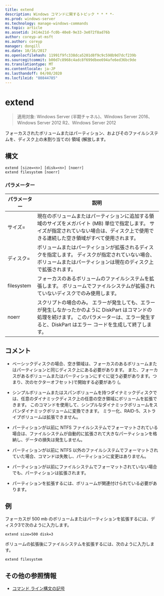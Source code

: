 ```yaml
---
title: extend
description: Windows コマンドに関するトピック * * * *-
ms.prod: windows-server
ms.technology: manage-windows-commands
ms.topic: article
ms.assetid: 2414e21d-fc0b-40e8-9e33-3e072f8ad76b
author: coreyp-at-msft
ms.author: coreyp
manager: dongill
ms.date: 10/16/2017
ms.openlocfilehash: 11991f9fc338dca5201d8f9c9c598b9d7dcf239b
ms.sourcegitcommit: b00d7c8968c4adc8f699dbee694afe6ed36bc9de
ms.translationtype: MT
ms.contentlocale: ja-JP
ms.lasthandoff: 04/08/2020
ms.locfileid: "80844785"
---
```

# <a name="extend"></a>extend

>適用対象: Windows Server (半期チャネル)、Windows Server 2016、Windows Server 2012 R2、Windows Server 2012

フォーカスされたボリュームまたはパーティション、およびそのファイルシステムを、ディスク上の未割り当ての\) 領域 \(解放します。  
  
  
  
## <a name="syntax"></a>構文  
  
```  
extend [size=<n>] [disk=<n>] [noerr]  
extend filesystem [noerr]  
```  
  
### <a name="parameters"></a>パラメーター  
  
| パラメーター  |                                                                                             説明                                                                                              |
|------------|------------------------------------------------------------------------------------------------------------------------------------------------------------------------------------------------------|
| サイズ\=<n>  |      現在のボリュームまたはパーティションに追加する領域のサイズをメガバイト \(MB\) 単位で指定します。 サイズが指定されていない場合は、ディスク上で使用できる連続した空き領域がすべて使用されます。       |
| ディスク\=<n>  |                          ボリュームまたはパーティションが拡張されるディスクを指定します。 ディスクが指定されていない場合、ボリュームまたはパーティションは現在のディスク上で拡張されます。                          |
| filesystem |                                   フォーカスのあるボリュームのファイルシステムを拡張します。 ボリュームでファイルシステムが拡張されていないディスクでのみ使用します。                                    |
|   noerr    | スクリプトの場合のみ。 エラーが発生しても、エラーが発生しなかったかのように DiskPart はコマンドの処理を続けます。 このパラメーターは、エラー発生すると、DiskPart はエラー コードを生成して終了します。 |
  
## <a name="remarks"></a>コメント  
  
-   ベーシックディスクの場合、空き領域は、フォーカスのあるボリュームまたはパーティションと同じディスク上にある必要があります。 また、フォーカスがあるボリュームまたはパーティションにすぐに従う必要があります。つまり、次のセクターオフセット\)で開始する必要があり \(。  
  
-   シンプルボリュームまたはスパンボリュームを持つダイナミックディスクでは、任意のダイナミックディスク上の任意の空き領域にボリュームを拡張できます。 このコマンドを使用して、シンプルなダイナミックボリュームをスパンダイナミックボリュームに変換できます。 ミラー化、RAID\-5、ストライプボリュームは拡張できません。  
  
-   パーティションが以前に NTFS ファイルシステムでフォーマットされている場合は、ファイルシステムが自動的に拡張されて大きなパーティションを格納し、データの損失は発生しません。  
  
-   パーティションが以前に NTFS 以外のファイルシステムでフォーマットされていた場合、コマンドは失敗し、パーティションに変更はありません。  
  
-   パーティションが以前にファイルシステムでフォーマットされていない場合でも、パーティションは拡張されます。  
  
-   パーティションを拡張するには、ボリュームが関連付けられている必要があります。  
  
## <a name="examples"></a><a name=BKMK_examples></a>例  
フォーカスが 500 mb のボリュームまたはパーティションを拡張するには、ディスク3で次のように入力します。  
  
```  
extend size=500 disk=3  
```  
  
ボリュームの拡張後にファイルシステムを拡張するには、次のように入力します。  
  
```  
extend filesystem  
```  
  
## <a name="additional-references"></a>その他の参照情報  
- [コマンド ライン構文の記号](command-line-syntax-key.md)  
  

  

